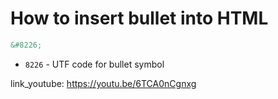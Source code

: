 # How to insert bullet into HTML

```html
&#8226;
```

- `8226` - UTF code for bullet symbol


link_youtube: https://youtu.be/6TCA0nCgnxg
